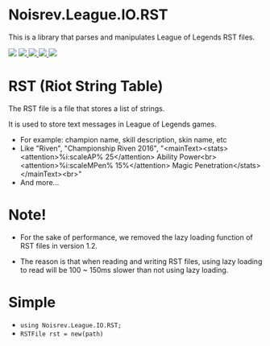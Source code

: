 # Noisrev.League.IO.RST

This is a library that parses and manipulates League of Legends RST files.

<a>
  <img src="https://img.shields.io/badge/.Net%20Standard-v2.1-brightgreen"></img>
</a>
<a href="https://github.com/Noisrev/Noisrev.League.IO.RST/blob/master/LICENSE/">
  <img src="https://img.shields.io/github/license/noisrev/noisrev.league.io.rst"></img>
</a>
<a href="https://www.nuget.org/packages/Noisrev.League.IO.RST/">
  <img src="https://img.shields.io/nuget/dt/noisrev.league.io.rst"></img>
</a>
<a href="https://www.nuget.org/packages/Noisrev.League.IO.RST/">
  <img src="https://img.shields.io/nuget/v/noisrev.league.io.rst"></img>
</a>
<a href="https://github.com/Noisrev/Noisrev.League.IO.RST/releases/tag/v1.2.1">
  <img src="https://img.shields.io/github/v/release/noisrev/noisrev.league.io.rst"></img>
</a>

# RST (Riot String Table)
The RST file is a file that stores a list of strings.

It is used to store text messages in League of Legends games.
- For example: champion name, skill description, skin name, etc
- Like "Riven", "Championship Riven 2016", "\<mainText>\<stats>\<attention>%i:scaleAP% 25\</attention> Ability Power\<br>\<attention>%i:scaleMPen% 15%\</attention> Magic Penetration\</stats>\</mainText>\<br>"
- And more...

# Note!
- For the sake of performance, we removed the lazy loading function of RST files in version 1.2.

- The reason is that when reading and writing RST files, using lazy loading to read will be 100 ~ 150ms slower than not using lazy loading.

# Simple
- `using Noisrev.League.IO.RST;`
- `RSTFile rst = new(path)`
